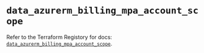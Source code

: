 # `data_azurerm_billing_mpa_account_scope`

Refer to the Terraform Registory for docs: [`data_azurerm_billing_mpa_account_scope`](https://registry.terraform.io/providers/hashicorp/azurerm/3.59.0/docs/data-sources/billing_mpa_account_scope).
